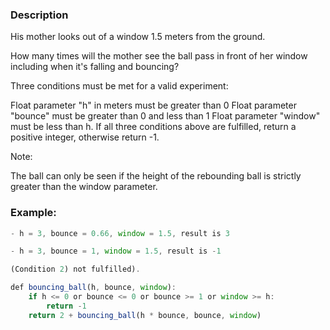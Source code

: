### Description
His mother looks out of a window 1.5 meters from the ground.

How many times will the mother see the ball pass in front of her window including when it's falling and bouncing?

Three conditions must be met for a valid experiment:

Float parameter "h" in meters must be greater than 0
Float parameter "bounce" must be greater than 0 and less than 1
Float parameter "window" must be less than h.
If all three conditions above are fulfilled, return a positive integer, otherwise return -1.

Note:

The ball can only be seen if the height of the rebounding ball is strictly greater than the window parameter.

### Example:
```js
- h = 3, bounce = 0.66, window = 1.5, result is 3

- h = 3, bounce = 1, window = 1.5, result is -1 

(Condition 2) not fulfilled).
```

```js
def bouncing_ball(h, bounce, window):
    if h <= 0 or bounce <= 0 or bounce >= 1 or window >= h:
        return -1
    return 2 + bouncing_ball(h * bounce, bounce, window)
```